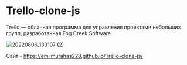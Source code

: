 # Trello-clone-js

Trello — облачная программа для управления проектами небольших групп, разработанная Fog Creek Software.

![20220806_133107 (2)](https://user-images.githubusercontent.com/60827113/183245715-4af2a7ba-cdab-4c65-9fec-be71521a7b0a.gif)

Сайт - https://emilmurahas228.github.io/Trello-clone-js/
